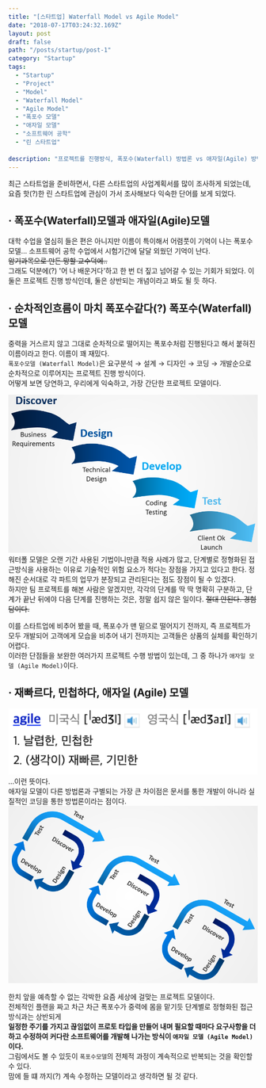 ```yaml
---
title: "[스타트업] Waterfall Model vs Agile Model"
date: "2018-07-17T03:24:32.169Z"
layout: post
draft: false
path: "/posts/startup/post-1"
category: "Startup"
tags:
  - "Startup"
  - "Project"
  - "Model"
  - "Waterfall Model"
  - "Agile Model"
  - "폭포수 모델"
  - "애자일 모델"
  - "소프트웨어 공학"
  - "린 스타트업"

description: "프로젝트를 진행방식, 폭포수(Waterfall) 방법론 vs 애자일(Agile) 방법론"
---
```


최근 스타트업을 준비하면서, 다른 스타트업의 사업계획서를 많이 조사하게 되었는데,  
요즘 핫(?)한 린 스타트업에 관심이 가서 조사해보다 익숙한 단어를 보게 되었다.
## · 폭포수(Waterfall)모델과 애자일(Agile)모델  
대학 수업을 열심히 들은 편은 아니지만 이름이 특이해서 어렴풋이 기억이 나는 폭포수모델...
소프트웨어 공학 수업에서 시험기간에 달달 외웠던 기억이 난다.  
~~암기과목으로 만든 망할 교수덕에..~~  
그래도 덕분에(?) '어 나 배운거다'하고 한 번 더 짚고 넘어갈 수 있는 기회가 되었다.
이 둘은 프로젝트 진행 방식인데, 둘은 상반되는 개념이라고 봐도 될 듯 하다.

## · 순차적인흐름이 마치 폭포수같다(?) 폭포수(Waterfall)모델
중력을 거스르지 않고 그대로 순차적으로 떨어지는 폭포수처럼 진행된다고 해서 붙혀진 이름이라고 한다. 이름이 꽤 재밌다.  
`폭포수모델 (Waterfall Model)`은 요구분석 → 설계 → 디자인 → 코딩 → 개발순으로
순차적으로 이루어지는 프로젝트 진행 방식이다.  
어떻게 보면 당연하고, 우리에게 익숙하고, 가장 간단한 프로젝트 모델이다.  

![waterfall](./image1.png)  
워터폴 모델은 오랜 기간 사용된 기법이니만큼 적용 사례가 많고, 단계별로 정형화된 접근방식을 사용하는 이유로 기술적인 위험 요소가 적다는 장점을 가지고 있다고 한다.
정해진 순서대로 각 파트의 업무가 분장되고 관리된다는 점도 장점이 될 수 있겠다.  
하지만 팀 프로젝트를 해본 사람은 알겠지만, 각각의 단계를 딱 딱 명확히 구분하고, 단계가 끝난 뒤에야 다음 단계를 진행하는 것은, 정말 쉽지 않은 일이다. ~~절대 안된다. 경험담이다.~~  

이를 스타트업에 비추어 봤을 때, 폭포수가 맨 밑으로 떨어지기 전까지, 즉 프로젝트가 모두 개발되어 고객에게 모습을 비추어 내기 전까지는 고객들은 상품의 실체를 확인하기 어렵다.  
이러한 단점들을 보완한 여러가지 프로젝트 수행 방법이 있는데, 그 중 하나가 `애자일 모델 (Agile Model)`이다.

## · 재빠르다, 민첩하다, 애자일 (Agile) 모델  
![agile](./agile.png)
...이런 뜻이다.  
애자일 모델이 다른 방법론과 구별되는 가장 큰 차이점은 문서를 통한 개발이 아니라 실질적인 코딩을 통한 방법론이라는 점이다.
![agile_model](./Agile_model.png)  

한치 앞을 예측할 수 없는 각박한 요즘 세상에 걸맞는 프로젝트 모델이다.  
전체적인 플랜을 짜고 차근 차근 폭포수가 중력에 몸을 맡기듯 단계별로 정형화된 접근방식과는 상반되게  
**일정한 주기를 가지고 끊임없이 프로토 타입을 만들어 내며 필요할 때마다 요구사항을 더하고 수정하여 커다란 소프트웨어를 개발해 나가는 방식이 `애자일 모델 (Agile Model)`이다.**  
그림에서도 볼 수 있듯이 `폭포수모델`의 전체적 과정이 계속적으로 반복되는 것을 확인할 수 있다.  
맘에 들 떄 까지(?) 계속 수정하는 모델이라고 생각하면 될 것 같다.
